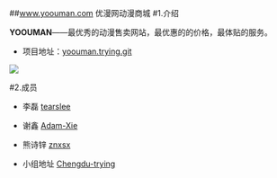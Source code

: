 ##www.yoouman.com
优漫网动漫商城
#1.介绍

**YOOUMAN**——最优秀的动漫售卖网站，最优惠的的价格，最体贴的服务。

* 项目地址：[yoouman.trying.git](https://github.com/Chengdu-trying/yoouman)

![](http://tuchuang.ibilibili.com/upload/首页.jpg)


#2.成员

* 李磊 [tearslee](https://github.com/tearslee)

* 谢鑫 [Adam-Xie](https://github.com/Adam-Xie)

* 熊诗锌 [znxsx](https://github.com/znxsx)

* 小组地址 [Chengdu-trying](https://github.com/Chengdu-trying)